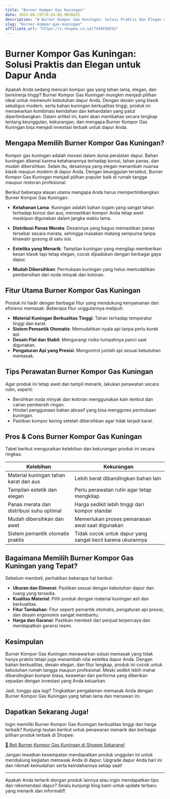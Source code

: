 ```yaml
---
title: "Burner Kompor Gas Kuningan"
date: 2025-08-19T19:24:05.902662Z
description: "# Burner Kompor Gas Kuningan: Solusi Praktis dan Elegan untuk Dapur Anda..."
slug: "burner-kompor-gas-kuningan"
affiliate_url: "https://s.shopee.co.id/7V44C68VX2"
---
```

# Burner Kompor Gas Kuningan: Solusi Praktis dan Elegan untuk Dapur Anda

Apakah Anda sedang mencari kompor gas yang tahan lama, elegan, dan berkinerja tinggi? Burner Kompor Gas Kuningan mungkin menjadi pilihan ideal untuk memenuhi kebutuhan dapur Anda. Dengan desain yang klasik sekaligus modern, serta bahan kuningan berkualitas tinggi, produk ini menawarkan kombinasi keindahan dan kehandalan yang patut dipertimbangkan. Dalam artikel ini, kami akan membahas secara lengkap tentang keunggulan, kekurangan, dan mengapa Burner Kompor Gas Kuningan bisa menjadi investasi terbaik untuk dapur Anda.

## Mengapa Memilih Burner Kompor Gas Kuningan?

Kompor gas kuningan adalah inovasi dalam dunia peralatan dapur. Bahan kuningan dikenal karena ketahanannya terhadap korosi, tahan panas, dan mudah dibersihkan. Selain itu, desainnya yang elegan menambah nuansa klasik maupun modern di dapur Anda. Dengan keunggulan tersebut, Burner Kompor Gas Kuningan menjadi pilihan populer baik di rumah tangga maupun restoran profesional.

Berikut beberapa alasan utama mengapa Anda harus mempertimbangkan Burner Kompor Gas Kuningan:

- **Ketahanan Lama**: Kuningan adalah bahan logam yang sangat tahan terhadap korosi dan aus, memastikan kompor Anda tetap awet meskipun digunakan dalam jangka waktu lama.
  
- **Distribusi Panas Merata**: Desainnya yang bagus memastikan panas tersebar secara merata, sehingga masakan matang sempurna tanpa khawatir gosong di satu sisi.

- **Estetika yang Menarik**: Tampilan kuningan yang mengilap memberikan kesan klasik tapi tetap elegan, cocok dipadukan dengan berbagai gaya dapur.

- **Mudah Dibersihkan**: Permukaan kuningan yang halus memudahkan pembersihan dari noda minyak dan kotoran.

## Fitur Utama Burner Kompor Gas Kuningan

Produk ini hadir dengan berbagai fitur yang mendukung kenyamanan dan efisiensi memasak. Beberapa fitur unggulannya meliputi:

- **Material Kuningan Berkualitas Tinggi**: Tahan terhadap temperatur tinggi dan karat.
- **Sistem Pemantik Otomatis**: Memudahkan nyala api tanpa perlu korek api.
- **Desain Flat dan Stabil**: Mengurangi risiko tumpahnya panci saat digunakan.
- **Pengaturan Api yang Presisi**: Mengontrol jumlah api sesuai kebutuhan memasak.

## Tips Perawatan Burner Kompor Gas Kuningan

Agar produk ini tetap awet dan tampil menarik, lakukan perawatan secara rutin, seperti:

- Bersihkan noda minyak dan kotoran menggunakan kain lembut dan cairan pembersih ringan.
- Hindari penggunaan bahan abrasif yang bisa menggores permukaan kuningan.
- Pastikan kompor kering setelah dibersihkan agar tidak terjadi karat.

## Pros & Cons Burner Kompor Gas Kuningan

Tabel berikut menguraikan kelebihan dan kekurangan produk ini secara ringkas:

| Kelebihan                                   | Kekurangan                                        |
|----------------------------------------------|--------------------------------------------------|
| Material kuningan tahan karat dan aus       | Lebih berat dibandingkan bahan lain             |
| Tampilan estetik dan elegan                | Perlu perawatan rutin agar tetap mengkilap     |
| Panas merata dan distribusi suhu optimal  | Harga sedikit lebih tinggi dari kompor standar |
| Mudah dibersihkan dan awet                | Memerlukan proses pemanasan awal saat digunakan |
| Sistem pemantik otomatis praktis          | Tidak cocok untuk dapur yang sangat kecil karena ukurannya |

## Bagaimana Memilih Burner Kompor Gas Kuningan yang Tepat?

Sebelum membeli, perhatikan beberapa hal berikut:

- **Ukuran dan Dimensi**: Pastikan sesuai dengan kebutuhan dapur dan ruang yang tersedia.
- **Kualitas Material**: Pilih produk dengan material kuningan asli dan berkualitas.
- **Fitur Tambahan**: Fitur seperti pemantik otomatis, pengaturan api presisi, dan desain ergonomis sangat membantu.
- **Harga dan Garansi**: Pastikan membeli dari penjual terpercaya dan mendapatkan garansi resmi.

## Kesimpulan

Burner Kompor Gas Kuningan menawarkan solusi memasak yang tidak hanya praktis tetapi juga menambah nilai estetika dapur Anda. Dengan bahan berkualitas, desain elegan, dan fitur lengkap, produk ini cocok untuk kebutuhan rumah tangga maupun profesional. Meski sedikit lebih mahal dibandingkan kompor biasa, keawetan dan performa yang diberikan sepadan dengan investasi yang Anda keluarkan.

Jadi, tunggu apa lagi? Tingkatkan pengalaman memasak Anda dengan Burner Kompor Gas Kuningan yang tahan lama dan menawan ini.

## Dapatkan Sekarang Juga!

Ingin memiliki Burner Kompor Gas Kuningan berkualitas tinggi dan harga terbaik? Kunjungi tautan berikut untuk penawaran menarik dan berbagai pilihan produk terbaik di Shopee:

[🚀 Beli Burner Kompor Gas Kuningan di Shopee Sekarang!](https://s.shopee.co.id/7V44C68VX2)

Jangan lewatkan kesempatan mendapatkan produk unggulan ini untuk mendukung kegiatan memasak Anda di dapur. Upgrade dapur Anda hari ini dan nikmati kemudahan serta keindahannya setiap saat!

---

Apakah Anda tertarik dengan produk lainnya atau ingin mendapatkan tips dan rekomendasi dapur? Selalu kunjungi blog kami untuk update terbaru yang menarik dan informatif!